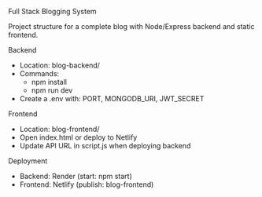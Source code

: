 Full Stack Blogging System

Project structure for a complete blog with Node/Express backend and static frontend.

Backend
- Location: blog-backend/
- Commands:
  - npm install
  - npm run dev
- Create a .env with: PORT, MONGODB_URI, JWT_SECRET

Frontend
- Location: blog-frontend/
- Open index.html or deploy to Netlify
- Update API URL in script.js when deploying backend

Deployment
- Backend: Render (start: npm start)
- Frontend: Netlify (publish: blog-frontend)


